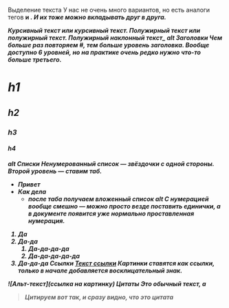 Выделение текста
У нас не очень много вариантов, но есть аналоги тегов <b> и <i>. И их тоже можно вкладывать друг в друга.

*Курсивный текст* или *курсивный текст*.
**Полужирный текст** или **полужирный текст**.
**Полужирный *наклонный* текст_**
alt
Заголовки
Чем больше раз повторяем #, тем больше уровень заголовка. Вообще доступно 6 уровней, но на практике очень редко нужно что-то больше третьего.

# h1

## h2

### h3

#### h4

alt
Списки
Ненумерованный список — звёздочки с одной стороны. Второй уровень — ставим таб.

* Привет
* Как дела
  * после таба получаем вложенный список
alt
С нумерацией вообще смешно — можно просто везде поставить единички, а в документе появится уже нормально проставленная нумерация.

1. Да
1. Да-да
    1. Да-да-да-да
    1. Да-да-да-да-да
1. Да-да-да
Ссылки
[Текст ссылки](https://htmlacademy.ru)
Картинки ставятся как ссылки, только в начале добавляется восклицательный знак.

![Альт-текст](ссылка на картинку)
Цитаты
Это обычный текст, а
> Цитируем вот так, и сразу видно, что это цитата
